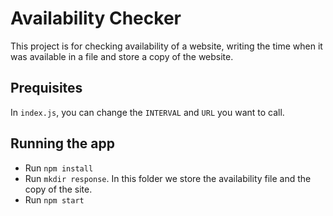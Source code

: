 # Availability Checker

This project is for checking availability of a website, writing the time when it was available in a file and store a copy of the website.

## Prequisites
In `index.js`, you can change the `INTERVAL` and `URL` you want to call.

## Running the app
- Run `npm install`
- Run `mkdir response`. In this folder we store the availability file and the copy of the site.
- Run `npm start`
